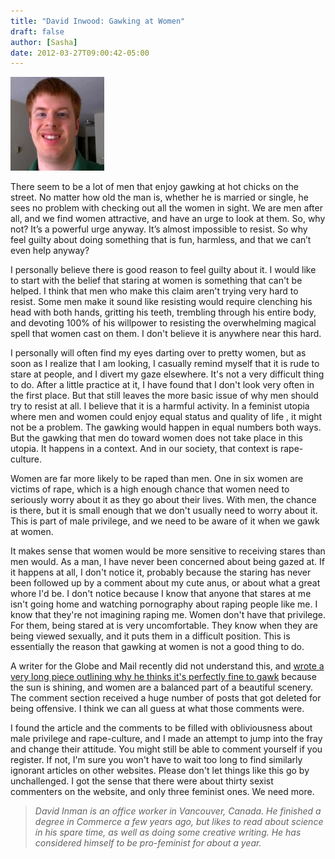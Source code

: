 ```yaml
---
title: "David Inwood: Gawking at Women"
draft: false
author: [Sasha]
date: 2012-03-27T09:00:42-05:00
---
```


![](/uploads/2012/03/Picture-10.jpg)

There seem to be a lot of men that enjoy gawking at hot chicks on the street. No matter how old the man is, whether he is married or single, he sees no problem with checking out all the women in sight. We are men after all, and we find women attractive, and have an urge to look at them. So, why not? It’s a powerful urge anyway. It’s almost impossible to resist. So why feel guilty about doing something that is fun, harmless, and that we can’t even help anyway?

I personally believe there is good reason to feel guilty about it. I would like to start with the belief that staring at women is something that can't be helped. I think that men who make this claim aren't trying very hard to resist. Some men make it sound like resisting would require clenching his head with both hands, gritting his teeth, trembling through his entire body, and devoting 100% of his willpower to resisting the overwhelming magical spell that women cast on them. I don't believe it is anywhere near this hard.

I personally will often find my eyes darting over to pretty women, but as soon as I realize that I am looking, I casually remind myself that it is rude to stare at people, and I divert my gaze elsewhere. It's not a very difficult thing to do. After a little practice at it, I have found that I don't look very often in the first place. But that still leaves the more basic issue of why men should try to resist at all. I believe that it is a harmful activity. In a feminist utopia where men and women could enjoy equal status and quality of life , it might not be a problem. The gawking would happen in equal numbers both ways. But the gawking that men do toward women does not take place in this utopia. It happens in a context. And in our society, that context is rape-culture.

Women are far more likely to be raped than men. One in six women are victims of rape, which is a high enough chance that women need to seriously worry about it as they go about their lives. With men, the chance is there, but it is small enough that we don't usually need to worry about it. This is part of male privilege, and we need to be aware of it when we gawk at women.

It makes sense that women would be more sensitive to receiving stares than men would. As a man, I have never been concerned about being gazed at. If it happens at all, I don't notice it, probably because the staring has never been followed up by a comment about my cute anus, or about what a great whore I'd be. I don't notice because I know that anyone that stares at me isn't going home and watching pornography about raping people like me. I know that they're not imagining raping me. Women don't have that privilege. For them, being stared at is very uncomfortable. They know when they are being viewed sexually, and it puts them in a difficult position. This is essentially the reason that gawking at women is not a good thing to do.

A writer for the Globe and Mail recently did not understand this, and [wrote a very long piece outlining why he thinks it's perfectly fine to gawk](http://www.theglobeandmail.com/life/relationships/why-men-cant-and-shouldnt-stop-staring-at-women/article2379872/) because the sun is shining, and women are a balanced part of a beautiful scenery. The comment section received a huge number of posts that got deleted for being offensive. I think we can all guess at what those comments were.

I found the article and the comments to be filled with obliviousness about male privilege and rape-culture, and I made an attempt to jump into the fray and change their attitude. You might still be able to comment yourself if you register. If not, I'm sure you won't have to wait too long to find similarly ignorant articles on other websites. Please don't let things like this go by unchallenged. I got the sense that there were about thirty sexist commenters on the website, and only three feminist ones. We need more.

>_David Inman is an office worker in Vancouver, Canada. He finished a degree in Commerce a few years ago, but likes to read about science in his spare time, as well as doing some creative writing. He has considered himself to be pro-feminist for about a year._
